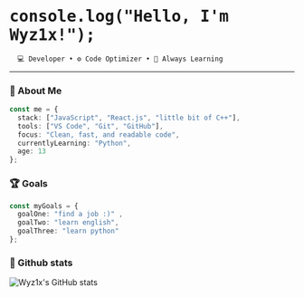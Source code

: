 <!--README starts here -->

<h1 style=" font-family: 'Fira Code', monospace;">console.log("Hello, I'm Wyz1x!");</h1>

```ts
  💻 Developer • ⚙️ Code Optimizer • 🚀 Always Learning
```

---

### 🧠 About Me
```ts
const me = {
  stack: ["JavaScript", "React.js", "little bit of C++"],
  tools: ["VS Code", "Git", "GitHub"],
  focus: "Clean, fast, and readable code",
  currentlyLearning: "Python",
  age: 13
};
```

### 🏆 Goals
```ts
const myGoals = {
  goalOne: "find a job :)" ,
  goalTwo: "learn english",
  goalThree: "learn python"
};
```
### 🥇 Github stats
![Wyz1x's GitHub stats](https://github-readme-stats.vercel.app/api?username=Wyz1x&show_icons=true&theme=radical)
